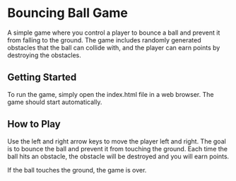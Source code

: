 # Bouncing Ball Game
A simple game where you control a player to bounce a ball and prevent it from falling to the ground. The game includes randomly generated obstacles that the ball can collide with, and the player can earn points by destroying the obstacles.

## Getting Started
To run the game, simply open the index.html file in a web browser. The game should start automatically.

## How to Play
Use the left and right arrow keys to move the player left and right. The goal is to bounce the ball and prevent it from touching the ground. Each time the ball hits an obstacle, the obstacle will be destroyed and you will earn points.

If the ball touches the ground, the game is over.
